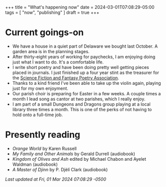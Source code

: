+++
title = "What's happening now"
date = 2024-03-01T07:08:29-05:00
tags = [
    "now",
    "publishing"
]
draft = true
+++

# Current goings-on

* We have a house in a quiet part of Delaware we bought last October. 
A garden area is in the planning stages.
* After thirty-eight years of working for paychecks, I am enjoying doing just what I want to do.
It's a comfortable life.
* I write short poetry and have been doing pretty well getting pieces placed in journals.
I just finished up a four year stint as the treasurer for the [Science Fiction and Fantasy Poetry Association](https://sfpoetry.com).
* Thanks to a kind friend I've been able to take up the violin again, playing just for my own enjoyment.
* Our parish choir is preparing for Easter in a few weeks.
A couple times a month I lead song as cantor at two parishes, which I really enjoy.
* I am part of a small Dungeons and Dragons group playing at a local library three times a month.
This is one of the perks of not having to hold onto a full-time job.

# Presently reading

* _Orange World_ by Karen Russell
* _My Family and Other Animals_ by Gerald Durrell (audiobook)
* _Kingdom of Olives and Ash_ edited by Michael Chabon and Ayelet Waldman (audiobook)
* _A Master of Djinn_ by P. Djèlí Clark (audiobook)

*Last updated at Fri, 01 Mar 2024 07:08:29 -0500*